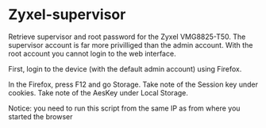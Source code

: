 # Zyxel-supervisor
Retrieve supervisor and root password for the Zyxel VMG8825-T50. The supervisor account is far more privilliged than the admin account. With the root account you cannot login to the web interface.

First, login to the device (with the default admin account) using Firefox.

In the Firefox, press F12 and go Storage. Take note of the Session key under cookies. Take note of the AesKey under Local Storage.

Notice: you need to run this script from the same IP as from where you started the browser
